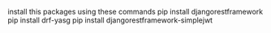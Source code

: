 install this packages using these commands
    pip install djangorestframework
    pip install drf-yasg
    pip install djangorestframework-simplejwt
